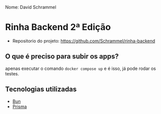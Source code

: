 
Nome: David Schrammel

# Rinha Backend 2ª Edição
  * Repositorio do projeto: https://github.com/Schrammel/rinha-backend

## O que é preciso para subir os apps?

apenas executar o comando `docker compose up` e é isso, já pode rodar os testes.

## Tecnologias utilizadas

 - [Bun](https://bun.sh/)
 - [Prisma](prisma.io)


